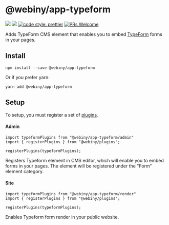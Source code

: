 # @webiny/app-typeform
[![](https://img.shields.io/npm/dw/@webiny/app-typeform.svg)](https://www.npmjs.com/package/@webiny/app-typeform) 
[![](https://img.shields.io/npm/v/@webiny/app-typeform.svg)](https://www.npmjs.com/package/@webiny/app-typeform)
[![code style: prettier](https://img.shields.io/badge/code_style-prettier-ff69b4.svg?style=flat-square)](https://github.com/prettier/prettier)
[![PRs Welcome](https://img.shields.io/badge/PRs-welcome-brightgreen.svg?style=flat-square)](http://makeapullrequest.com)

Adds TypeForm CMS element that enables you to embed 
[TypeForm](https://www.typeform.com/) forms in your pages. 
  
## Install
```
npm install --save @webiny/app-typeform
```

Or if you prefer yarn: 
```
yarn add @webiny/app-typeform
```

## Setup
To setup, you must register a set of [plugins](https://docs.webiny.com/docs/developer-tutorials/plugins-crash-course).

#### Admin

```
import typeformPlugins from "@webiny/app-typeform/admin"
import { registerPlugins } from "@webiny/plugins";

registerPlugins(typeformPlugins);
```

Registers Typeform element in CMS editor, which will enable you to embed forms in your pages. 
The element will be registered under the "Form" element category.

#### Site
```
import typeformPlugins from "@webiny/app-typeform/render"
import { registerPlugins } from "@webiny/plugins";

registerPlugins(typeformPlugins);
```

Enables Typeform form render in your public website.

